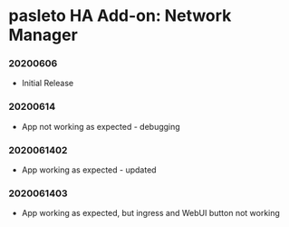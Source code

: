 # pasleto HA Add-on: Network Manager

### 20200606
- Initial Release

### 20200614
- App not working as expected - debugging

### 2020061402
- App working as expected - updated

### 2020061403
- App working as expected, but ingress and WebUI button not working